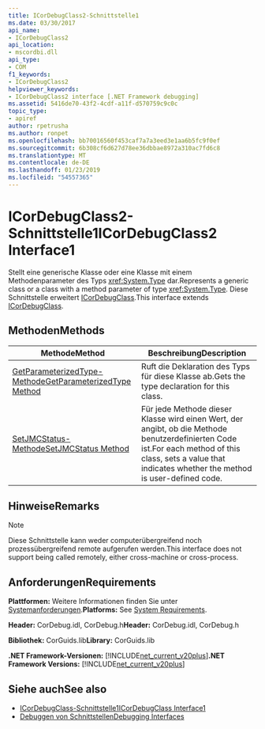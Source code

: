 ```yaml
---
title: ICorDebugClass2-Schnittstelle1
ms.date: 03/30/2017
api_name:
- ICorDebugClass2
api_location:
- mscordbi.dll
api_type:
- COM
f1_keywords:
- ICorDebugClass2
helpviewer_keywords:
- ICorDebugClass2 interface [.NET Framework debugging]
ms.assetid: 5416de70-43f2-4cdf-a11f-d570759c9c0c
topic_type:
- apiref
author: rpetrusha
ms.author: ronpet
ms.openlocfilehash: bb70016560f453caf7a7a3eed3e1aa6b5fc9f0ef
ms.sourcegitcommit: 6b308cf6d627d78ee36dbbae8972a310ac7fd6c8
ms.translationtype: MT
ms.contentlocale: de-DE
ms.lasthandoff: 01/23/2019
ms.locfileid: "54557365"
---
```

# <a name="icordebugclass2-interface1"></a><span data-ttu-id="be5ac-102">ICorDebugClass2-Schnittstelle1</span><span class="sxs-lookup"><span data-stu-id="be5ac-102">ICorDebugClass2 Interface1</span></span>
<span data-ttu-id="be5ac-103">Stellt eine generische Klasse oder eine Klasse mit einem Methodenparameter des Typs <xref:System.Type> dar.</span><span class="sxs-lookup"><span data-stu-id="be5ac-103">Represents a generic class or a class with a method parameter of type <xref:System.Type>.</span></span> <span data-ttu-id="be5ac-104">Diese Schnittstelle erweitert [ICorDebugClass](../../../../docs/framework/unmanaged-api/debugging/icordebugclass-interface.md).</span><span class="sxs-lookup"><span data-stu-id="be5ac-104">This interface extends [ICorDebugClass](../../../../docs/framework/unmanaged-api/debugging/icordebugclass-interface.md).</span></span>  
  
## <a name="methods"></a><span data-ttu-id="be5ac-105">Methoden</span><span class="sxs-lookup"><span data-stu-id="be5ac-105">Methods</span></span>  
  
|<span data-ttu-id="be5ac-106">Methode</span><span class="sxs-lookup"><span data-stu-id="be5ac-106">Method</span></span>|<span data-ttu-id="be5ac-107">Beschreibung</span><span class="sxs-lookup"><span data-stu-id="be5ac-107">Description</span></span>|  
|------------|-----------------|  
|[<span data-ttu-id="be5ac-108">GetParameterizedType-Methode</span><span class="sxs-lookup"><span data-stu-id="be5ac-108">GetParameterizedType Method</span></span>](../../../../docs/framework/unmanaged-api/debugging/icordebugclass2-getparameterizedtype-method.md)|<span data-ttu-id="be5ac-109">Ruft die Deklaration des Typs für diese Klasse ab.</span><span class="sxs-lookup"><span data-stu-id="be5ac-109">Gets the type declaration for this class.</span></span>|  
|[<span data-ttu-id="be5ac-110">SetJMCStatus-Methode</span><span class="sxs-lookup"><span data-stu-id="be5ac-110">SetJMCStatus Method</span></span>](../../../../docs/framework/unmanaged-api/debugging/icordebugclass2-setjmcstatus-method.md)|<span data-ttu-id="be5ac-111">Für jede Methode dieser Klasse wird einen Wert, der angibt, ob die Methode benutzerdefinierten Code ist.</span><span class="sxs-lookup"><span data-stu-id="be5ac-111">For each method of this class, sets a value that indicates whether the method is user-defined code.</span></span>|  
  
## <a name="remarks"></a><span data-ttu-id="be5ac-112">Hinweise</span><span class="sxs-lookup"><span data-stu-id="be5ac-112">Remarks</span></span>  
  
> [!NOTE]
>  <span data-ttu-id="be5ac-113">Diese Schnittstelle kann weder computerübergreifend noch prozessübergreifend remote aufgerufen werden.</span><span class="sxs-lookup"><span data-stu-id="be5ac-113">This interface does not support being called remotely, either cross-machine or cross-process.</span></span>  
  
## <a name="requirements"></a><span data-ttu-id="be5ac-114">Anforderungen</span><span class="sxs-lookup"><span data-stu-id="be5ac-114">Requirements</span></span>  
 <span data-ttu-id="be5ac-115">**Plattformen:** Weitere Informationen finden Sie unter [Systemanforderungen](../../../../docs/framework/get-started/system-requirements.md).</span><span class="sxs-lookup"><span data-stu-id="be5ac-115">**Platforms:** See [System Requirements](../../../../docs/framework/get-started/system-requirements.md).</span></span>  
  
 <span data-ttu-id="be5ac-116">**Header:** CorDebug.idl, CorDebug.h</span><span class="sxs-lookup"><span data-stu-id="be5ac-116">**Header:** CorDebug.idl, CorDebug.h</span></span>  
  
 <span data-ttu-id="be5ac-117">**Bibliothek:** CorGuids.lib</span><span class="sxs-lookup"><span data-stu-id="be5ac-117">**Library:** CorGuids.lib</span></span>  
  
 <span data-ttu-id="be5ac-118">**.NET Framework-Versionen:** [!INCLUDE[net_current_v20plus](../../../../includes/net-current-v20plus-md.md)]</span><span class="sxs-lookup"><span data-stu-id="be5ac-118">**.NET Framework Versions:** [!INCLUDE[net_current_v20plus](../../../../includes/net-current-v20plus-md.md)]</span></span>  
  
## <a name="see-also"></a><span data-ttu-id="be5ac-119">Siehe auch</span><span class="sxs-lookup"><span data-stu-id="be5ac-119">See also</span></span>
- [<span data-ttu-id="be5ac-120">ICorDebugClass-Schnittstelle1</span><span class="sxs-lookup"><span data-stu-id="be5ac-120">ICorDebugClass Interface1</span></span>](../../../../docs/framework/unmanaged-api/debugging/icordebugclass-interface.md)
- [<span data-ttu-id="be5ac-121">Debuggen von Schnittstellen</span><span class="sxs-lookup"><span data-stu-id="be5ac-121">Debugging Interfaces</span></span>](../../../../docs/framework/unmanaged-api/debugging/debugging-interfaces.md)
